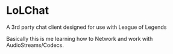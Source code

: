 LoLChat
=======

A 3rd party chat client designed for use with League of Legends

Basically this is me learning how to Network and work with AudioStreams/Codecs.
